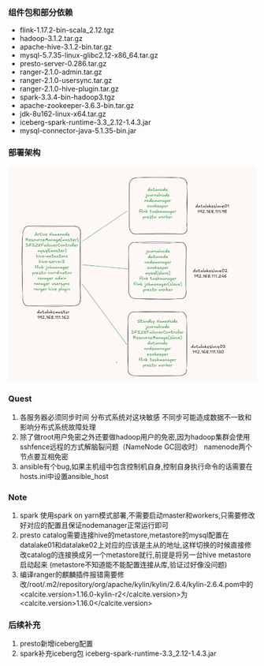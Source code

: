 ### 组件包和部分依赖
- flink-1.17.2-bin-scala_2.12.tgz
- hadoop-3.1.2.tar.gz
- apache-hive-3.1.2-bin.tar.gz
- mysql-5.7.35-linux-glibc2.12-x86_64.tar.gz
- presto-server-0.286.tar.gz
- ranger-2.1.0-admin.tar.gz
- ranger-2.1.0-usersync.tar.gz
- ranger-2.1.0-hive-plugin.tar.gz
- spark-3.3.4-bin-hadoop3.tgz
- apache-zookeeper-3.6.3-bin.tar.gz
- jdk-8u162-linux-x64.tar.gz
- iceberg-spark-runtime-3.3_2.12-1.4.3.jar
- mysql-connector-java-5.1.35-bin.jar

### 部署架构
![数据湖部署架构.png](数据湖部署架构.png)


### Quest
1. 各服务器必须同步时间 分布式系统对这块敏感 不同步可能造成数据不一致和影响分布式系统故障处理
2. 除了做root用户免密之外还要做hadoop用户的免密,因为hadoop集群会使用sshfence远程的方式解脑裂问题（NameNode GC回收时） namenode两个节点要互相免密
3. ansible有个bug,如果主机组中包含控制机自身,控制自身执行命令的话需要在hosts.ini中设置ansible_host

### Note
1. spark 使用spark on yarn模式部署,不需要启动master和workers,只需要修改好对应的配置且保证nodemanager正常运行即可
2. presto catalog需要连接hive的metastore,metastore的mysql配置在datalake01和datalake02上对应的应该是主从的地址,这样切换的时候直接修改catalog的连接换成另一个metastore就行,前提是将另一台hive metastore启动起来 (metastore不知道能不能配置连接从库,验证过好像没问题)
3. 编译ranger的麒麟插件报错需要修改/root/.m2/repository/org/apache/kylin/kylin/2.6.4/kylin-2.6.4.pom中的<calcite.version>1.16.0-kylin-r2</calcite.version>为<calcite.version>1.16.0</calcite.version>

### 后续补充
1. presto新增iceberg配置
2. spark补充iceberg包 iceberg-spark-runtime-3.3_2.12-1.4.3.jar
